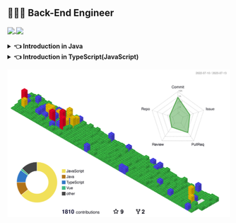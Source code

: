 ## 🧑🏻‍💻 Back-End Engineer 

<a href="https://github.com/anuraghazra/github-readme-stats">
  <img align="center" src="https://komarev.com/ghpvc/?username=yonghoon-jung&color=blueviolet&" />
</a>
<a href="https://blog.naver.com/electron98">
  <img align="center" src="https://img.shields.io/badge/Tech Blog-000000?logo=Bloglovin&logoColor=white" />
</a>

<br />
<br />

<details>
<summary>  <strong>👈 Introduction in Java</strong> </summary>
<div markdown="1">    
  
<img align="right" src="https://github.com/hoonloper/hoonloper/assets/78959175/3ffd7f10-01a5-447c-9aae-41dcdafab0f7" alt="Programmation" width="200" />

```java
public class BackEnd {
  private static final String NAME = "hoonloper";
  private static final int YEARS_OF_EXPERIENCE = 1;
  private static final String[] SKILLS = {"Java", "Spring Boot", "MySQL", "MongoDB"};

  public void introduce() {
    System.out.printf("👋 안녕하세요. %d년차 백엔드 개발자 %s입니다.%n", YEARS_OF_EXPERIENCE, NAME);
    System.out.println("🛠️ 핵심 기술");

    for (String skill : SKILLS) {
      System.out.println("- " + skill);
    }
  }

  public static void main(String[] args) {
    BackEnd hoonloper = new BackEnd();
    hoonloper.introduce();
  }
}
```

</div>
</details>

<details>
<summary> <strong>👈 Introduction in TypeScript(JavaScript)</strong> </summary>
<div markdown="1">       

<img align="right" src="https://user-images.githubusercontent.com/78959175/184319807-064bf4d5-9678-46a3-8a92-8ac31c85f652.gif" alt="Programmation" width="220" />

```typescript
interface Hoonloper {
  readonly name: "hoonloper";
  yearsOfExperience: number;
  skills: string[];
  introduce(): void;
}
const getBackEndEngineer = (name: "hoonloper"): Hoonloper => ({
  name,
  yearsOfExperience: 1,
  skills: ["JS", "TS", "Nuxt", "Nest", "Vue", "MySQL", "MongoDB"],
  introduce() {
    console.log("👋 안녕하세요. " + this.yearsOfExperience + "년차 백엔드 개발자 " + this.name + "입니다.");
    console.log("🛠️ 핵심 기술 -> ", this.skills.join(", "));
  },
});

getBackEndEngineer("hoonloper").introduce();
```

</div>
</details>

![](./profile-3d-contrib/profile-gitblock.svg)
